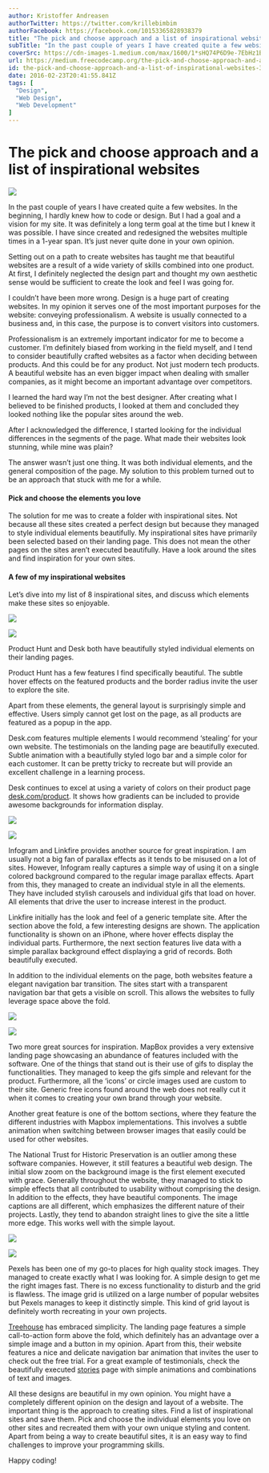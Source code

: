 ```yaml
---
author: Kristoffer Andreasen
authorTwitter: https://twitter.com/krillebimbim
authorFacebook: https://facebook.com/10153365828938379
title: "The pick and choose approach and a list of inspirational websites"
subTitle: "In the past couple of years I have created quite a few websites. In the beginning, I hardly knew how to code or design. But I had a goal ..."
coverSrc: https://cdn-images-1.medium.com/max/1600/1*sHQ74P6D9e-7EbHz1B-bNQ.jpeg
url: https://medium.freecodecamp.org/the-pick-and-choose-approach-and-a-list-of-inspirational-websites-361b2048c114
id: the-pick-and-choose-approach-and-a-list-of-inspirational-websites-361b2048c114
date: 2016-02-23T20:41:55.841Z
tags: [
  "Design",
  "Web Design",
  "Web Development"
]
---
```

# The pick and choose approach and a list of inspirational websites



![](https://cdn-images-1.medium.com/max/1600/1*sHQ74P6D9e-7EbHz1B-bNQ.jpeg)



In the past couple of years I have created quite a few websites. In the beginning, I hardly knew how to code or design. But I had a goal and a vision for my site. It was definitely a long term goal at the time but I knew it was possible. I have since created and redesigned the websites multiple times in a 1-year span. It’s just never quite done in your own opinion.

Setting out on a path to create websites has taught me that beautiful websites are a result of a wide variety of skills combined into one product. At first, I definitely neglected the design part and thought my own aesthetic sense would be sufficient to create the look and feel I was going for.

I couldn’t have been more wrong. Design is a huge part of creating websites. In my opinion it serves one of the most important purposes for the website: conveying professionalism. A website is usually connected to a business and, in this case, the purpose is to convert visitors into customers.

Professionalism is an extremely important indicator for me to become a customer. I’m definitely biased from working in the field myself, and I tend to consider beautifully crafted websites as a factor when deciding between products. And this could be for any product. Not just modern tech products. A beautiful website has an even bigger impact when dealing with smaller companies, as it might become an important advantage over competitors.

I learned the hard way I’m not the best designer. After creating what I believed to be finished products, I looked at them and concluded they looked nothing like the popular sites around the web.

After I acknowledged the difference, I started looking for the individual differences in the segments of the page. What made their websites look stunning, while mine was plain?

The answer wasn’t just one thing. It was both individual elements, and the general composition of the page. My solution to this problem turned out to be an approach that stuck with me for a while.

#### Pick and choose the elements you love

The solution for me was to create a folder with inspirational sites. Not because all these sites created a perfect design but because they managed to style individual elements beautifully. My inspirational sites have primarily been selected based on their landing page. This does not mean the other pages on the sites aren’t executed beautifully. Have a look around the sites and find inspiration for your own sites.

#### A few of my inspirational websites

Let’s dive into my list of 8 inspirational sites, and discuss which elements make these sites so enjoyable.







[![](https://cdn-images-1.medium.com/max/1200/1*orzs2ATs_OcHUywVAubJAg.jpeg)](http://www.producthunt.com)





[![](https://cdn-images-1.medium.com/max/1200/1*ObDrE3aXUXVaoUgNqdbz1g.png)](http://www.desk.com)







Product Hunt and Desk both have beautifully styled individual elements on their landing pages.

Product Hunt has a few features I find specifically beautiful. The subtle hover effects on the featured products and the border radius invite the user to explore the site.

Apart from these elements, the general layout is surprisingly simple and effective. Users simply cannot get lost on the page, as all products are featured as a popup in the app.

Desk.com features multiple elements I would recommend ‘stealing’ for your own website. The testimonials on the landing page are beautifully executed. Subtle animation with a beautifully styled logo bar and a simple color for each customer. It can be pretty tricky to recreate but will provide an excellent challenge in a learning process.

Desk continues to excel at using a variety of colors on their product page [desk.com/product](http://www.desk.com/product). It shows how gradients can be included to provide awesome backgrounds for information display.







[![](https://cdn-images-1.medium.com/max/1200/1*xbkq1nHJfQGmZ_7CawJ0xQ.jpeg)](https://infogr.am/)





[![](https://cdn-images-1.medium.com/max/1200/1*9_qV7Poyq8_GMsU_Lg8utA.jpeg)](https://linkfire.com/#/)







Infogram and Linkfire provides another source for great inspiration. I am usually not a big fan of parallax effects as it tends to be misused on a lot of sites. However, Infogram really captures a simple way of using it on a single colored background compared to the regular image parallax effects. Apart from this, they managed to create an individual style in all the elements. They have included stylish carousels and individual gifs that load on hover. All elements that drive the user to increase interest in the product.

Linkfire initially has the look and feel of a generic template site. After the section above the fold, a few interesting designs are shown. The application functionality is shown on an iPhone, where hover effects display the individual parts. Furthermore, the next section features live data with a simple parallax background effect displaying a grid of records. Both beautifully executed.

In addition to the individual elements on the page, both websites feature a elegant navigation bar transition. The sites start with a transparent navigation bar that gets a visible on scroll. This allows the websites to fully leverage space above the fold.







[![](https://cdn-images-1.medium.com/max/1200/1*voMNq8zKpGDm7Xu1Y1IxTw.jpeg)](https://www.mapbox.com/)





[![](https://cdn-images-1.medium.com/max/1200/1*nUZiPCoMRLWxGRNEBMMuOA.jpeg)](https://savingplaces.org/)







Two more great sources for inspiration. MapBox provides a very extensive landing page showcasing an abundance of features included with the software. One of the things that stand out is their use of gifs to display the functionalities. They managed to keep the gifs simple and relevant for the product. Furthermore, all the ‘icons’ or circle images used are custom to their site. Generic free icons found around the web does not really cut it when it comes to creating your own brand through your website.

Another great feature is one of the bottom sections, where they feature the different industries with Mapbox implementations. This involves a subtle animation when switching between browser images that easily could be used for other websites.

The National Trust for Historic Preservation is an outlier among these software companies. However, it still features a beautiful web design. The initial slow zoom on the background image is the first element executed with grace. Generally throughout the website, they managed to stick to simple effects that all contributed to usability without comprising the design. In addition to the effects, they have beautiful components. The image captions are all different, which emphasizes the different nature of their projects. Lastly, they tend to abandon straight lines to give the site a little more edge. This works well with the simple layout.







[![](https://cdn-images-1.medium.com/max/1200/1*0fbSRCVMFKT7r6y7F3DQYg.jpeg)](https://www.pexels.com/)





[![](https://cdn-images-1.medium.com/max/1200/1*afQ67_4gN241d0rpVgO3aw.jpeg)](https://teamtreehouse.com/)







Pexels has been one of my go-to places for high quality stock images. They managed to create exactly what I was looking for. A simple design to get me the right images fast. There is no excess functionality to disturb and the grid is flawless. The image grid is utilized on a large number of popular websites but Pexels manages to keep it distinctly simple. This kind of grid layout is definitely worth recreating in your own projects.

[Treehouse](http://teamtreehouse.com) has embraced simplicity. The landing page features a simple call-to-action form above the fold, which definitely has an advantage over a simple image and a button in my opinion. Apart from this, their website features a nice and delicate navigation bar animation that invites the user to check out the free trial. For a great example of testimonials, check the beautifully executed [stories](https://teamtreehouse.com/stories) page with simple animations and combinations of text and images.

All these designs are beautiful in my own opinion. You might have a completely different opinion on the design and layout of a website. The important thing is the approach to creating sites. Find a list of inspirational sites and save them. Pick and choose the individual elements you love on other sites and recreated them with your own unique styling and content. Apart from being a way to create beautiful sites, it is an easy way to find challenges to improve your programming skills.

Happy coding!









